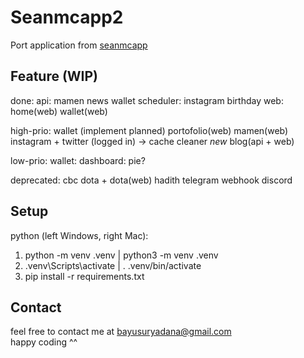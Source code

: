 # Seanmcapp2
Port application from [seanmcapp](https://github.com/bayusuryadana/seanmcapp)

## Feature (WIP)
done:
	api:
		mamen
		news
		wallet
	scheduler:
		instagram
		birthday
	web:
		home(web)
		wallet(web)

high-prio:
	wallet (implement planned)
	portofolio(web)
	mamen(web)
	instagram + twitter (logged in) -> cache cleaner
	*new* blog(api + web)

low-prio:
	wallet: dashboard: pie?

deprecated:
	cbc
	dota + dota(web)
	hadith
	telegram webhook
	discord

## Setup
python (left Windows, right Mac):
1. python -m venv .venv | python3 -m venv .venv
2. .venv\Scripts\activate | . .venv/bin/activate
3. pip install -r requirements.txt

## Contact
feel free to contact me at bayusuryadana@gmail.com  
happy coding ^^
